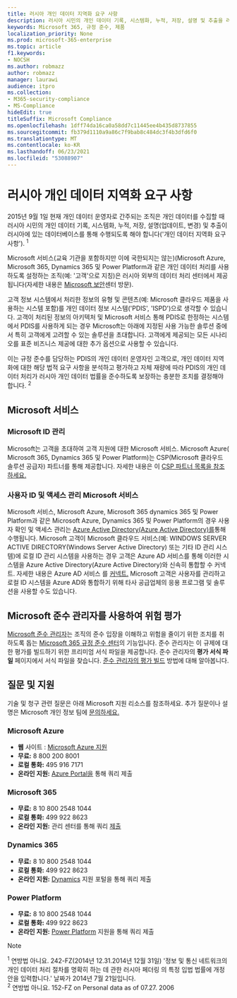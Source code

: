 ```yaml
---
title: 러시아 개인 데이터 지역화 요구 사항
description: 러시아 시민의 개인 데이터 기록, 시스템화, 누적, 저장, 설명 및 추출을 러시아에 있는 Microsoft 서비스 및 데이터베이스에서 수집하는 방법을 알아보습니다.
keywords: Microsoft 365, 규정 준수, 제품
localization_priority: None
ms.prod: microsoft-365-enterprise
ms.topic: article
f1.keywords:
- NOCSH
ms.author: robmazz
author: robmazz
manager: laurawi
audience: itpro
ms.collection:
- M365-security-compliance
- MS-Compliance
hideEdit: true
titleSuffix: Microsoft Compliance
ms.openlocfilehash: 1dff74da16ca0a58dd7c11445ee4b435d8737855
ms.sourcegitcommit: fb379d1110a9a86c7f9bab8c484dc3f4b3dfd6f0
ms.translationtype: MT
ms.contentlocale: ko-KR
ms.lasthandoff: 06/23/2021
ms.locfileid: "53088907"
---
```

# <a name="russian-personal-data-localization-requirements"></a>러시아 개인 데이터 지역화 요구 사항

2015년 9월 1일 현재 개인 데이터 운영자로 간주되는 조직은 개인 데이터를 수집할 때 러시아 시민의 개인 데이터 기록, 시스템화, 누적, 저장, 설명(업데이트, 변경) 및 추출이 러시아에 있는 데이터베이스를 통해 수행되도록 해야 합니다('개인 데이터 지역화 요구 사항'). <sup>1</sup>

Microsoft 서비스(교육 기관을 포함하지만 이에 국한되지는 않는)(Microsoft Azure, Microsoft 365, Dynamics 365 및 Power Platform과 같은 개인 데이터 처리를 사용하도록 설정하는 조직(예: '고객'으로 지칭)은 러시아 외부의 데이터 처리 센터에서 제공됩니다(자세한 내용은 [Microsoft 보안](https://www.microsoft.com/trust-center)센터 방문).

고객 정보 시스템에서 처리한 정보의 유형 및 콘텐츠(예: Microsoft 클라우드 제품을 사용하는 시스템 포함)를 개인 데이터 정보 시스템('PDIS', 'ISPD')으로 생각할 수 있습니다. 고객이 처리된 정보의 아키텍처 및 Microsoft 서비스 통해 PDIS로 한정하는 시스템에서 PDIS를 사용하게 되는 경우 Microsoft는 아래에 지정된 사용 가능한 솔루션 중에서 특히 고객에게 고려할 수 있는 솔루션을 초대합니다. 고객에게 제공되는 모든 시나리오를 표준 비즈니스 제공에 대한 추가 옵션으로 사용할 수 있습니다.

이는 규정 준수를 담당하는 PDIS의 개인 데이터 운영자인 고객으로, 개인 데이터 지역화에 대한 해당 법적 요구 사항을 분석하고 평가하고 자체 재량에 따라 PDIS의 개인 데이터 처리가 러시아 개인 데이터 법률을 준수하도록 보장하는 충분한 조치를 결정해야 합니다. <sup>2</sup>

## <a name="subscribing-to-microsoft-services"></a>Microsoft 서비스

### <a name="microsoft-id-management"></a>Microsoft ID 관리

Microsoft는 고객을 초대하여 고객 지원에 대한 Microsoft 서비스. Microsoft Azure( Microsoft 365, Dynamics 365 및 Power Platform)는 CSP(Microsoft 클라우드 솔루션 공급자) 파트너를 통해 제공합니다. 자세한 내용은 이 [CSP 파트너 목록을 참조하세요.](https://pinpoint.microsoft.com/search?type=services&campaign=691)

### <a name="managing-user-identity-and-access-for-microsoft-services"></a>사용자 ID 및 액세스 관리 Microsoft 서비스

Microsoft 서비스, Microsoft Azure, Microsoft 365 dynamics 365 및 Power Platform과 같은 Microsoft Azure, Dynamics 365 및 Power Platform의 경우 사용자 확인 및 액세스 관리는 [Azure Active Directory(Azure Active Directory)를](https://azure.microsoft.com/services/active-directory/)통해 수행됩니다. Microsoft 고객이 Microsoft 클라우드 서비스(예: WINDOWS SERVER ACTIVE DIRECTORY(Windows Server Active Directory) 또는 기타 ID 관리 시스템)에 로컬 ID 관리 시스템을 사용하는 경우 고객은 Azure AD 서비스를 통해 이러한 시스템을 Azure Active Directory(Azure Active Directory)와 신속히 통합할 수 커넥트. 자세한 내용은 Azure AD 서비스 를 [커넥트.](/azure/active-directory/cloud-provisioning/) Microsoft 고객은 사용자를 관리하고 로컬 ID 시스템을 Azure AD와 통합하기 위해 타사 공급업체의 응용 프로그램 및 솔루션을 사용할 수도 있습니다.

## <a name="use-microsoft-compliance-manager-to-assess-your-risk"></a>Microsoft 준수 관리자를 사용하여 위험 평가

[Microsoft 준수 관리자](/microsoft-365/compliance/compliance-manager)는 조직의 준수 입장을 이해하고 위험을 줄이기 위한 조치를 취하도록 돕는 [Microsoft 365 규정 준수 센터](/microsoft-365/compliance/microsoft-365-compliance-center)의 기능입니다. 준수 관리자는 이 규제에 대한 평가를 빌드하기 위한 프리미엄 서식 파일을 제공합니다. 준수 관리자의 **평가 서식 파일** 페이지에서 서식 파일을 찾습니다. [준수 관리자의 평가 빌드](/microsoft-365/compliance/compliance-manager-assessments) 방법에 대해 알아봅니다.

## <a name="questions-and-support"></a>질문 및 지원

기술 및 청구 관련 질문은 아래 Microsoft 지원 리소스를 참조하세요. 추가 질문이나 설명은 Microsoft 개인 정보 팀에 [문의하세요.](https://support.microsoft.com/gp/privacy-page)

### <a name="microsoft-azure"></a>Microsoft Azure

- **웹** 사이트 : [Microsoft Azure 지원](https://aka.ms/GetAzureSupport)
- **무료:** 8 800 200 8001
- **로컬 통화:** 495 916 7171
- **온라인 지원:** [Azure Portal을](https://portal.azure.com) 통해 쿼리 제출

### <a name="microsoft-365"></a>Microsoft 365

- **무료:** 8 10 800 2548 1044
- **로컬 통화:** 499 922 8623
- **온라인 지원:** 관리 센터를 통해 쿼리 [제출](https://portal.office.com/)

### <a name="dynamics-365"></a>Dynamics 365

- **무료:** 8 10 800 2548 1044
- **로컬 통화:** 499 922 8623
- **온라인 지원:** [Dynamics](https://dynamics.microsoft.com/support/) 지원 포털을 통해 쿼리 제출

### <a name="power-platform"></a>Power Platform

- **무료:** 8 10 800 2548 1044
- **로컬 통화:** 499 922 8623
- **온라인 지원:** [Power Platform](/power-platform/admin/get-help-support) 지원을 통해 쿼리 제출

> [!NOTE]
> <sup>1</sup> 연방법 아니요. 242-FZ(2014년 12.31.2014년 12월 31일) '정보 및 통신 네트워크의 개인 데이터 처리 절차를 명확히 하는 데 관한 러시아 페더링 의 특정 입법 법률에 개정안을 입력합니다.' 날짜가 2014년 7월 21일입니다. <br>
> <sup>2</sup> 연방법 아니요. 152-FZ on Personal data as of 07.27. 2006<br>
